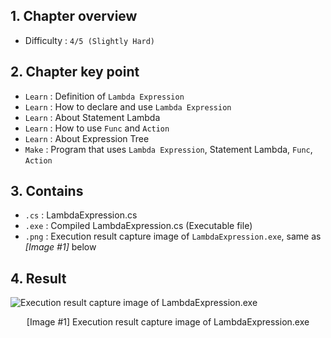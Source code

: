 ## 1. Chapter overview
- Difficulty : `4/5 (Slightly Hard)`

## 2. Chapter key point
- `Learn` : Definition of `Lambda Expression`
- `Learn` : How to declare and use `Lambda Expression`
- `Learn` : About Statement Lambda
- `Learn` : How to use `Func` and `Action`
- `Learn` : About Expression Tree
- `Make` : Program that uses `Lambda Expression`, Statement Lambda, `Func`, `Action`

## 3. Contains
- `.cs` : LambdaExpression.cs
- `.exe` : Compiled LambdaExpression.cs (Executable file)
- `.png` : Execution result capture image of `LambdaExpression.exe`, same as _[Image #1]_ below

## 4. Result
![Execution result capture image of LambdaExpression.exe]()
<p align="center">[Image #1] Execution result capture image of LambdaExpression.exe</p>
